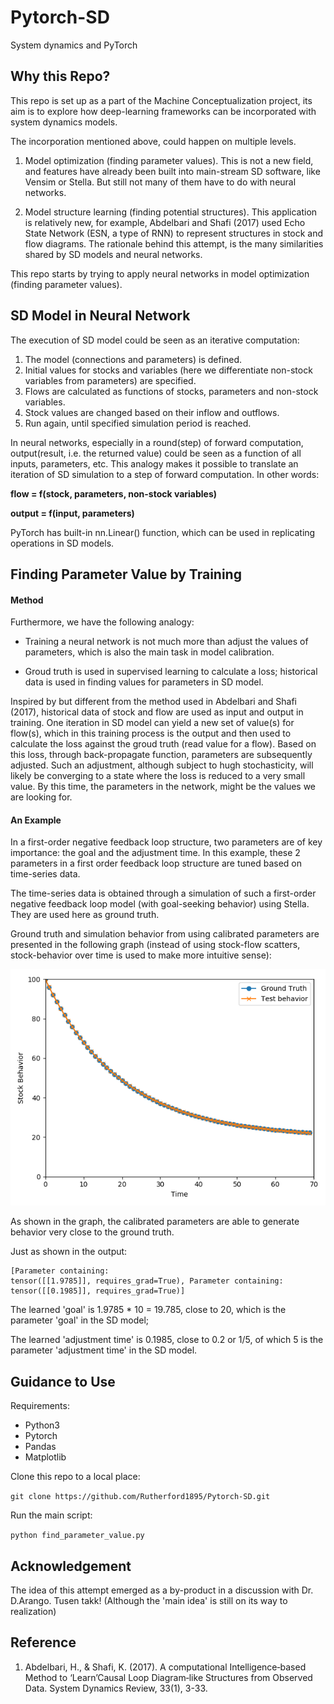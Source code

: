 # Pytorch-SD

System dynamics and PyTorch

## Why this Repo?

This repo is set up as a part of the Machine Conceptualization project, its aim is to explore how deep-learning frameworks can be incorporated with system dynamics models.

The incorporation mentioned above, could happen on multiple levels.
 1) Model optimization (finding parameter values). This is not a new field, and features have already been built into main-stream SD software, like Vensim or Stella. But still not many of them have to do with neural networks.
 
 2) Model structure learning (finding potential structures). This application is relatively new, for example, Abdelbari and Shafi (2017) used Echo State Network (ESN, a type of RNN) to represent structures in stock and flow diagrams. The rationale behind this attempt, is the many similarities shared by SD models and neural networks.

This repo starts by trying to apply neural networks in model optimization (finding parameter values).

## SD Model in Neural Network
The execution of SD model could be seen as an iterative computation:
1) The model (connections and parameters) is defined.
2) Initial values for stocks and variables (here we differentiate non-stock variables from parameters) are specified.
3) Flows are calculated as functions of stocks, parameters and non-stock variables.
4) Stock values are changed based on their inflow and outflows.
5) Run again, until specified simulation period is reached.

In neural networks, especially in a round(step) of forward computation, output(result, i.e. the returned value) could be seen as a function of all inputs, parameters, etc. This analogy makes it possible to translate an iteration of SD simulation to a step of forward computation. In other words:

__flow = f(stock, parameters, non-stock variables)__

__output = f(input, parameters)__

PyTorch has built-in nn.Linear() function, which can be used in replicating operations in SD models.

## Finding Parameter Value by Training

#### Method

Furthermore, we have the following analogy:

- Training a neural network is not much more than adjust the values of parameters, which is also the main task in model calibration.

- Groud truth is used in supervised learning to calculate a loss; historical data is used in finding values for parameters in SD model.

Inspired by but different from the method used in Abdelbari and Shafi (2017), historical data of stock and flow are used as input and output in training. One iteration in SD model can yield a new set of value(s) for flow(s), which in this training process is the output and then used to calculate the loss against the groud truth (read value for a flow). Based on this loss, through back-propagate function, parameters are subsequently adjusted. Such an adjustment, although subject to hugh stochasticity, will likely be converging to a state where the loss is reduced to a very small value. By this time, the parameters in the network, might be the values we are looking for.

#### An Example
In a first-order negative feedback loop structure, two parameters are of key importance: the goal and the adjustment time. In this example, these 2 parameters in a first order feedback loop structure are tuned based on time-series data.

The time-series data is obtained through a simulation of such a first-order negative feedback loop model (with goal-seeking behavior) using Stella. They are used here as ground truth.

Ground truth and simulation behavior from using calibrated parameters are presented in the following graph (instead of using stock-flow scatters, stock-behavior over time is used to make more intuitive sense):

![](./screenshots/Screenshot1.png "Logo Title Text 1")

As shown in the graph, the calibrated parameters are able to generate behavior very close to the ground truth.

Just as shown in the output:
```
[Parameter containing:
tensor([[1.9785]], requires_grad=True), Parameter containing:
tensor([[0.1985]], requires_grad=True)]
```
The learned 'goal' is 1.9785 * 10 = 19.785, close to 20, which is the parameter 'goal' in the SD model;

The learned 'adjustment time' is 0.1985, close to 0.2 or 1/5, of which 5 is the parameter 'adjustment time' in the SD model.

## Guidance to Use

Requirements:

- Python3
- Pytorch
- Pandas
- Matplotlib

Clone this repo to a local place:

`git clone https://github.com/Rutherford1895/Pytorch-SD.git`

Run the main script:

`python find_parameter_value.py`

## Acknowledgement
The idea of this attempt emerged as a by-product in a discussion with Dr. D.Arango. Tusen takk! (Although the 'main idea' is still on its way to realization)

## Reference
1) Abdelbari, H., & Shafi, K. (2017). A computational Intelligence‐based Method to ‘Learn’Causal Loop Diagram‐like Structures from Observed Data. System Dynamics Review, 33(1), 3-33.